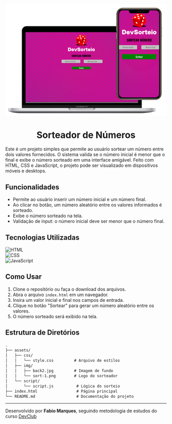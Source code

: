 <p align="center">
  <img src="./assets/img/desktop-mobile.png" alt="logo-projeto" width="600">
</p>
<h1 align="center">
  Sorteador de Números
</h1>


Este é um projeto simples que permite ao usuário sortear um número entre dois valores fornecidos. O sistema valida se o número inicial é menor que o final e exibe o número sorteado em uma interface amigável. Feito com HTML, CSS e JavaScript, o projeto pode ser visualizado em dispositivos móveis e desktops.

## Funcionalidades

- Permite ao usuário inserir um número inicial e um número final.
- Ao clicar no botão, um número aleatório entre os valores informados é sorteado.
- Exibe o número sorteado na tela.
- Validação de input: o número inicial deve ser menor que o número final.

## Tecnologias Utilizadas

![HTML](https://img.shields.io/badge/HTML5-%23E34F26.svg?style=flat&logo=html5&logoColor=white)  
![CSS](https://img.shields.io/badge/CSS3-%231572B6.svg?style=flat&logo=css3&logoColor=white)  
![JavaScript](https://img.shields.io/badge/JavaScript-%23F7DF1E.svg?style=flat&logo=javascript&logoColor=black)


## Como Usar

1. Clone o repositório ou faça o download dos arquivos.
2. Abra o arquivo `index.html` em um navegador.
3. Insira um valor inicial e final nos campos de entrada.
4. Clique no botão "Sortear" para gerar um número aleatório entre os valores.
5. O número sorteado será exibido na tela.

## Estrutura de Diretórios

```plaintext
.
├── assets/
│   ├── css/
│   │   └── style.css         # Arquivo de estilos
│   ├── img/
│   │   ├── back2.jpg         # Imagem de fundo
│   │   └── sort-1.png        # Logo do sorteador
│   └── script/
│       └── script.js          # Lógica do sorteio
├── index.html                 # Página principal
└── README.md                  # Documentação do projeto
```

---

Desenvolvido por <b>Fabio Marques</b>, seguindo metodologia de estudos do curso <a href="https://rodolfomori.com.br/devclub-pv/">DevClub</a>
